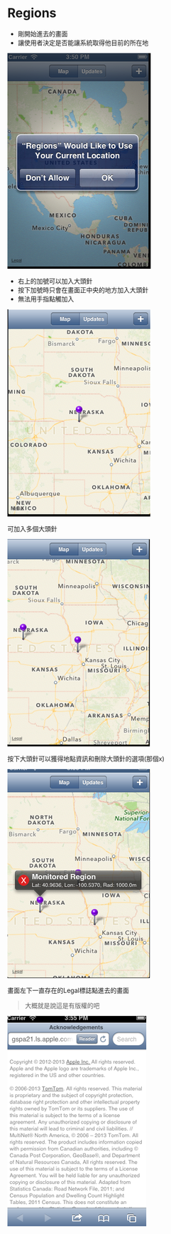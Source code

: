 Regions
================

 * 剛開始進去的畫面
 * 讓使用者決定是否能讓系統取得他目前的所在地

<img src="Regions1.png">


 * 右上的加號可以加入大頭針
 * 按下加號時只會在畫面正中央的地方加入大頭針
 * 無法用手指點觸加入

<img src="Regions2.png"> 


可加入多個大頭針

<img src="Regions3.png"> 


按下大頭針可以獲得地點資訊和刪除大頭針的選項(那個x)

<img src="Regions4.png"> 


畫面左下一直存在的Legal標誌點進去的畫面
>大概就是說這是有版權的吧

<img src="Regions5.png"> 


